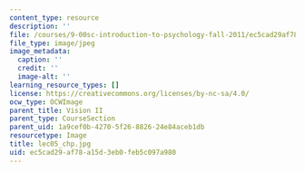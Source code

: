 ```yaml
---
content_type: resource
description: ''
file: /courses/9-00sc-introduction-to-psychology-fall-2011/ec5cad29af78a15d3eb0feb5c097a980_lec05_chp.jpg
file_type: image/jpeg
image_metadata:
  caption: ''
  credit: ''
  image-alt: ''
learning_resource_types: []
license: https://creativecommons.org/licenses/by-nc-sa/4.0/
ocw_type: OCWImage
parent_title: Vision II
parent_type: CourseSection
parent_uid: 1a9cef0b-4270-5f26-8826-24e84aceb1db
resourcetype: Image
title: lec05_chp.jpg
uid: ec5cad29-af78-a15d-3eb0-feb5c097a980
---
```

